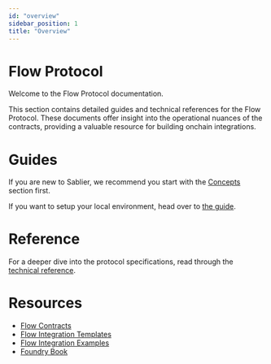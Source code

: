 ```yaml
---
id: "overview"
sidebar_position: 1
title: "Overview"
---
```


# Flow Protocol

Welcome to the Flow Protocol documentation.

This section contains detailed guides and technical references for the Flow Protocol. These documents offer insight into
the operational nuances of the contracts, providing a valuable resource for building onchain integrations.

# Guides

If you are new to Sablier, we recommend you start with the [Concepts](/concepts/what-is-sablier) section first.

If you want to setup your local environment, head over to [the guide](/guides/flow/examples/local-environment).

# Reference

For a deeper dive into the protocol specifications, read through the [technical reference](/reference/flow/diagrams).

# Resources

- [Flow Contracts](https://github.com/sablier-labs/flow/tree/release)
- [Flow Integration Templates](https://github.com/sablier-labs/sablier-integration-template)
- [Flow Integration Examples](https://github.com/sablier-labs/examples)
- [Foundry Book](https://book.getfoundry.sh/)
